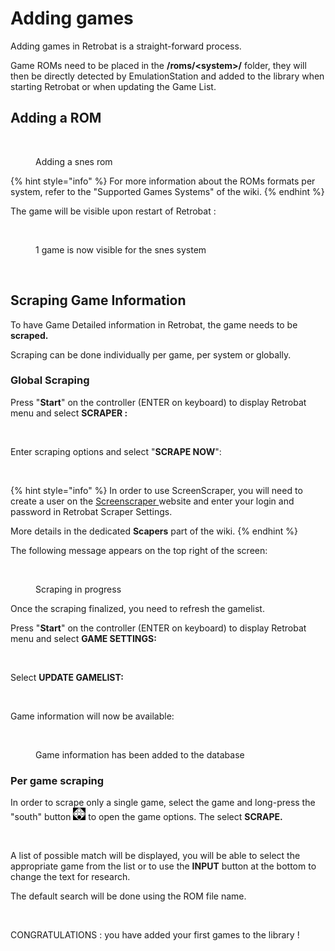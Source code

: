 # Adding games

Adding games in Retrobat is a straight-forward process.

Game ROMs need to be placed in the **/roms/\<system>/** folder, they will then be directly detected by EmulationStation and added to the library when starting Retrobat or when updating the Game List.

## Adding a ROM

<figure><img src="https://i.imgur.com/ayxotgu.png" alt=""><figcaption><p>Adding a snes rom</p></figcaption></figure>

{% hint style="info" %}
For more information about the ROMs formats per system, refer to the "Supported Games Systems" of the wiki.
{% endhint %}

The game will be visible upon restart of Retrobat :

<figure><img src="https://i.imgur.com/8yZ6Dll.png" alt=""><figcaption><p>1 game is now visible for the snes system</p></figcaption></figure>

<figure><img src="https://i.imgur.com/pvbhxaB.png" alt=""><figcaption></figcaption></figure>

## Scraping Game Information

To have Game Detailed information in Retrobat, the game needs to be **scraped.**

Scraping can be done individually per game, per system or globally.

### Global Scraping

Press "**Start**" on the controller (ENTER on keyboard) to display Retrobat menu and select **SCRAPER :**

<figure><img src="https://i.imgur.com/sentTnp.png" alt=""><figcaption></figcaption></figure>

Enter scraping options and select "**SCRAPE NOW**":

<figure><img src="https://i.imgur.com/7k0IPHA.png" alt=""><figcaption></figcaption></figure>

{% hint style="info" %}
In order to use ScreenScraper, you will need to create a user on the [Screenscraper ](https://www.screenscraper.fr/)website and enter your login and password in Retrobat Scraper Settings.

More details in the dedicated **Scapers** part of the wiki.
{% endhint %}

The following message appears on the top right of the screen:

<figure><img src="https://i.imgur.com/7WXE0GL.png" alt=""><figcaption><p>Scraping in progress</p></figcaption></figure>

Once the scraping finalized, you need to refresh the gamelist.

Press "**Start**" on the controller (ENTER on keyboard) to display Retrobat menu and select **GAME SETTINGS:**

<figure><img src="https://i.imgur.com/X1sumBQ.png" alt=""><figcaption></figcaption></figure>

Select **UPDATE GAMELIST:**

<figure><img src="https://i.imgur.com/B9beKo6.png" alt=""><figcaption></figcaption></figure>

Game information will now be available:

<figure><img src="https://i.imgur.com/hJOODzs.png" alt=""><figcaption><p>Game information has been added to the database</p></figcaption></figure>

### Per game scraping

In order to scrape only a single game, select the game and long-press the "south" button ![](<.gitbook/assets/image (1).png>) to open the game options. The select **SCRAPE.**

<figure><img src="https://i.imgur.com/gjGEejQ.png" alt=""><figcaption></figcaption></figure>

A list of possible match will be displayed, you will be able to select the appropriate game from the list or to use the **INPUT** button at the bottom to change the text for research.

The default search will be done using the ROM file name.

<figure><img src="https://i.imgur.com/iwdzJqF.png" alt=""><figcaption></figcaption></figure>

CONGRATULATIONS : you have added your first games to the library !
